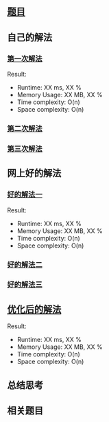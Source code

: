 ## [题目](链接)
## 自己的解法
### [第一次解法](链接)
Result:
- Runtime: XX ms, XX %
- Memory Usage: XX MB, XX %
- Time complexity: O(n)
- Space complexity: O(n)
### [第二次解法](链接)
### [第三次解法](链接)
## 网上好的解法
### [好的解法一](链接)
Result:
- Runtime: XX ms, XX %
- Memory Usage: XX MB, XX %
- Time complexity: O(n)
- Space complexity: O(n)
### [好的解法二](链接)
### [好的解法三](链接)
## [优化后的解法](链接)
Result:
- Runtime: XX ms, XX %
- Memory Usage: XX MB, XX %
- Time complexity: O(n)
- Space complexity: O(n)
## 总结思考
## 相关题目
